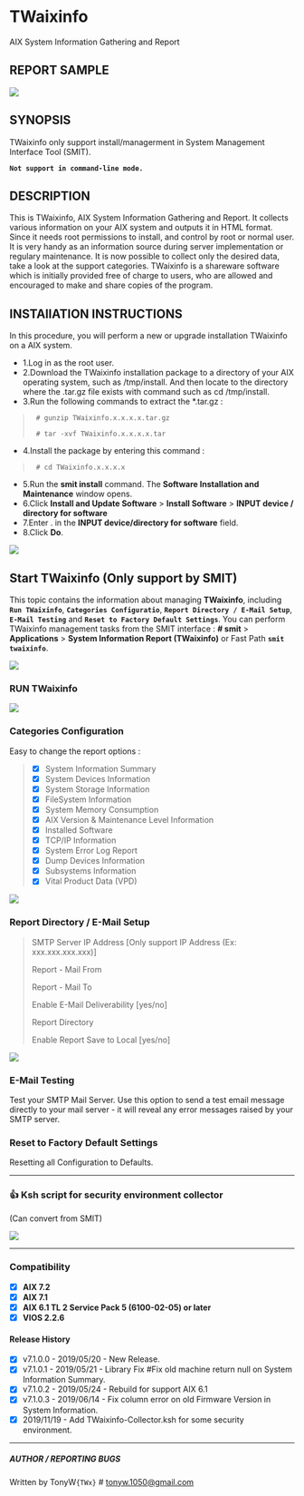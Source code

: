 # TWaixinfo
AIX System Information Gathering and Report

## REPORT SAMPLE
![](https://github.com/TonyWx/TWaixinfo/blob/master/images/Sample00.gif)

## SYNOPSIS
TWaixinfo only support install/managerment in System Management Interface Tool (SMIT).

**`Not support in command-line mode.`**

## DESCRIPTION
This is TWaixinfo, AIX System Information Gathering and Report. It collects various information on your AIX system and outputs it in HTML format. Since it needs root permissions to install, and control by root or normal user. It is very handy as an information source during server implementation or regulary maintenance. It is now possible to collect only the desired data, take a look at the support categories.
TWaixinfo is a shareware software which is initially provided free of charge to users, who are allowed and encouraged to make and share copies of the program.

## INSTAllATION INSTRUCTIONS
In this procedure, you will perform a new or upgrade installation TWaixinfo on a AIX system.
* 1.Log in as the root user.
* 2.Download the TWaixinfo installation package to a directory of your AIX operating system, such as /tmp/install. And then locate to the directory where the .tar.gz file exists with command such as cd /tmp/install.
* 3.Run the following commands to extract the *.tar.gz :
>` # gunzip TWaixinfo.x.x.x.x.tar.gz`
>
>` # tar -xvf TWaixinfo.x.x.x.x.tar`
* 4.Install the package by entering this command :
>` # cd TWaixinfo.x.x.x.x`
* 5.Run the **smit install** command. The **Software Installation and Maintenance** window opens.
* 6.Click **Install and Update Software** > **Install Software** > **INPUT device / directory for software**
* 7.Enter . in the **INPUT device/directory for software** field. 
* 8.Click **Do**.

![](https://github.com/TonyWx/TWaixinfo/blob/master/images/Install00.gif)

## Start TWaixinfo (Only support by SMIT)
This topic contains the information about managing **TWaixinfo**, including **`Run TWaixinfo`**, **`Categories Configuratio`**, **`Report Directory / E-Mail Setup`**, **`E-Mail Testing`** and **`Reset to Factory Default Settings`**.
You can perform TWaixinfo management tasks from the SMIT interface :
**# smit** > **Applications** > **System Information Report (TWaixinfo)** or Fast Path **`smit twaixinfo`**.

![](https://github.com/TonyWx/TWaixinfo/blob/master/images/Smit_twaixinfo.gif)

### RUN TWaixinfo
![](https://github.com/TonyWx/TWaixinfo/blob/master/images/Run_TWaixinfo.gif)

### Categories Configuration
Easy to change the report options :

> - [x]  System Information Summary 
> - [x]  System Devices Information 
> - [x]  System Storage Information 
> - [x]  FileSystem Information 
> - [x]  System Memory Consumption 
> - [x]  AIX Version & Maintenance Level Information 
> - [x]  Installed Software 
> - [x]  TCP/IP Information 
> - [x]  System Error Log Report 
> - [x]  Dump Devices Information 
> - [x]  Subsystems Information 
> - [x]  Vital Product Data (VPD) 

![](https://github.com/TonyWx/TWaixinfo/blob/master/images/Categories.gif)

### Report Directory / E-Mail Setup

> SMTP Server IP Address        [Only support IP Address (Ex: xxx.xxx.xxx.xxx)]
>
> Report - Mail From 
>
> Report - Mail To
>
> Enable E-Mail Deliverability   [yes/no]
>
> Report Directory
>
> Enable Report Save to Local    [yes/no]

![](https://github.com/TonyWx/TWaixinfo/blob/master/images/EmailSetup.gif)

### E-Mail Testing
Test your SMTP Mail Server.
Use this option to send a test email message directly to your mail server - it will reveal any error messages raised by your SMTP server.

### Reset to Factory Default Settings
Resetting all Configuration to Defaults.

-----------------------------------------
### :+1: Ksh script for security environment collector
(Can convert from SMIT)

![](https://github.com/TonyWx/TWaixinfo/blob/master/images/Collector01.gif)

-----------------------------------------
### Compatibility
- [x] **AIX 7.2**
- [x] **AIX 7.1**
- [x] **AIX 6.1 TL 2 Service Pack 5 (6100-02-05) or later**
- [x] **VIOS 2.2.6**

#### Release History
- [x]  v7.1.0.0 - 2019/05/20 - New Release.
- [x]  v7.1.0.1 - 2019/05/21 - Library Fix #Fix old machine return null on System Information Summary. 
- [x]  v7.1.0.2 - 2019/05/24 - Rebuild for support AIX 6.1
- [x]  v7.1.0.3 - 2019/06/14 - Fix column error on old Firmware Version in System Information.
- [x]  2019/11/19 - Add TWaixinfo-Collector.ksh for some security environment.

-----------------------------------------
##### AUTHOR / REPORTING BUGS
Written by TonyW`{TWx}` # tonyw.1050@gmail.com

